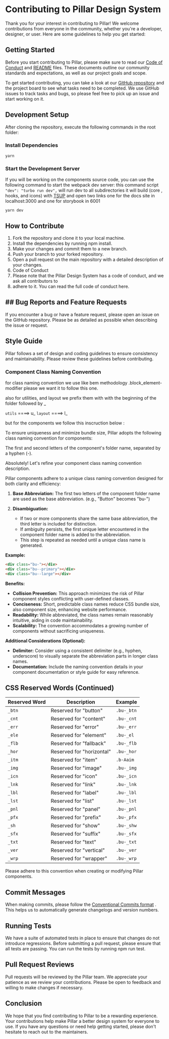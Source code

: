 # Contributing to Pillar Design System

Thank you for your interest in contributing to Pillar! We welcome contributions from everyone in the community, whether you're a developer, designer, or user. Here are some guidelines to help you get started:

## Getting Started

Before you start contributing to Pillar, please make sure to read our
[Code of Conduct](https://github.com/HamzaAmar/pillar-ui/blob/main/CODE_OF_CONDUCT.md)
and [README](https://github.com/HamzaAmar/pillar-ui/blob/main/README.md) files. These documents outline our community standards and expectations, as well as our project goals and scope.

To get started contributing, you can take a look at our [GitHub repository](https://github.com/HamzaAmar/pillar-ui) and the project board to see what tasks need to be completed. We use GitHub issues to track tasks and bugs, so please feel free to pick up an issue and start working on it.

## Development Setup

After cloning the repository, execute the following commands in the root folder:

### Install Dependencies

```npm
yarn
```

### Start the Development Server

If you will be working on the components source code, you can use the following command to start the webpack dev server: this command script `"dev": "turbo run dev",` will run dev to all subdirectories it will build (core , hooks, and icons) with [TSUP](https://github.com/egoist/tsup) and open two links one for the docs site in localhost:3000 and one for storybook in 6001

```npm
yarn dev
```

## How to Contribute

1. Fork the repository and clone it to your local machine.
1. Install the dependencies by running npm install.
1. Make your changes and commit them to a new branch.
1. Push your branch to your forked repository.
1. Open a pull request on the main repository with a detailed description of your changes.
1. Code of Conduct
1. Please note that the Pillar Design System has a code of conduct, and we ask all contributors to
1. adhere to it. You can read the full code of conduct here.

## ## Bug Reports and Feature Requests

If you encounter a bug or have a feature request, please open an issue on the GitHub repository. Please be as detailed as possible when describing the issue or request.

## Style Guide

Pillar follows a set of design and coding guidelines to ensure consistency and maintainability. Please review these guidelines before contributing.

### Component Class Naming Convention

for class naming convention we use like bem methodology .block_element-modifier please we want it to follow this one.

also for utilities, and layout we prefix them with with the beginning of the folder followed by \_

`utils` ====> u\_
`layout` ====> l\_

but for the components we follow this inscruction below :

To ensure uniqueness and minimize bundle size, Pillar adopts the following class naming convention for components:

The first and second letters of the component's folder name, separated by a hyphen (-).

Absolutely! Let's refine your component class naming convention description.

Pillar components adhere to a unique class naming convention designed for both clarity and efficiency:

1. **Base Abbreviation:** The first two letters of the component folder name are used as the base abbreviation. (e.g., "Button" becomes "bu-")

2. **Disambiguation:**
   - If two or more components share the same base abbreviation, the third letter is included for distinction.
   - If ambiguity persists, the first unique letter encountered in the component folder name is added to the abbreviation.
   - This step is repeated as needed until a unique class name is generated.

**Example:**

```html
<div class="bu-"></div>
<div class="bu--primary"></div>
<div class="bu--large"></div>
```

**Benefits:**

- **Collision Prevention:** This approach minimizes the risk of Pillar component styles conflicting with user-defined classes.
- **Conciseness:** Short, predictable class names reduce CSS bundle size, also component size, enhancing website performance.
- **Readability:** While abbreviated, the class names remain reasonably intuitive, aiding in code maintainability.
- **Scalability:** The convention accommodates a growing number of components without sacrificing uniqueness.

**Additional Considerations (Optional):**

- **Delimiter:** Consider using a consistent delimiter (e.g., hyphen, underscore) to visually separate the abbreviation parts in longer class names.
- **Documentation:** Include the naming convention details in your component documentation or style guide for easy reference.

## CSS Reserved Words (Continued)

| Reserved Word | Description               | Example    |
| ------------- | ------------------------- | ---------- |
| `_btn`        | Reserved for "button"     | `.bu-_btn` |
| `_cnt`        | Reserved for "content"    | `.bu-_cnt` |
| `_err`        | Reserved for "error"      | `.bu-_err` |
| `_ele`        | Reserved for "element"    | `.bu-_el`  |
| `_flb`        | Reserved for "fallback"   | `.bu-_flb` |
| `_hor`        | Reserved for "horizontal" | `.bu-_hor` |
| `_itm`        | Reserved for "item"       | `.b-Aaim`  |
| `_img`        | Reserved for "image"      | `.bu-_img` |
| `_icn`        | Reserved for "icon"       | `.bu-_icn` |
| `_lnk`        | Reserved for "link"       | `.bu-_lnk` |
| `_lbl`        | Reserved for "label"      | `.bu-_lbl` |
| `_lst`        | Reserved for "list"       | `.bu-_lst` |
| `_pnl`        | Reserved for "panel"      | `.bu-_pnl` |
| `_pfx`        | Reserved for "prefix"     | `.bu-_pfx` |
| `_sh`         | Reserved for "show"       | `.bu-_shw` |
| `_sfx`        | Reserved for "suffix"     | `.bu-_sfx` |
| `_txt`        | Reserved for "text"       | `.bu-_txt` |
| `_ver`        | Reserved for "vertical"   | `.bu-_ver` |
| `_wrp`        | Reserved for "wrapper"    | `.bu-_wrp` |

Please adhere to this convention when creating or modifying Pillar components.

## Commit Messages

When making commits, please follow the [Conventional Commits format](https://www.conventionalcommits.org/en/v1.0.0/) . This helps us to automatically generate changelogs and version numbers.

## Running Tests

We have a suite of automated tests in place to ensure that changes do not introduce regressions. Before submitting a pull request, please ensure that all tests are passing. You can run the tests by running npm run test.

## Pull Request Reviews

Pull requests will be reviewed by the Pillar team. We appreciate your patience as we review your contributions. Please be open to feedback and willing to make changes if necessary.

## Conclusion

We hope that you find contributing to Pillar to be a rewarding experience. Your contributions help make Pillar a better design system for everyone to use. If you have any questions or need help getting started, please don't hesitate to reach out to the maintainers.
